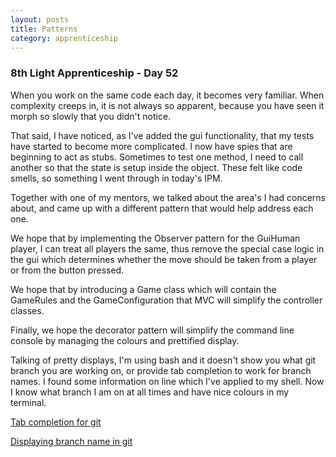 ```yaml
---
layout: posts
title: Patterns 
category: apprenticeship
---
```

### 8th Light Apprenticeship - Day 52

When you work on the same code each day, it becomes very familiar. 
When complexity creeps in, it is not always so apparent, because you have seen it morph so slowly that you didn't notice.

<!--break--> 

That said, I have noticed, as I've added the gui functionality, that my tests have started to become more complicated. I now have spies that are beginning to act as stubs.  Sometimes to test one method, I need to call another so that the state is setup inside the object. These felt like code smells, so something I went through in today's IPM.

Together with one of my mentors, we talked about the area's I had concerns about, and came up with a different pattern that would help address each one. 

We hope that by implementing the Observer pattern for the GuiHuman player, I can treat all players the same, thus remove the special case logic in the gui which determines whether the move should be taken from a player or from the button pressed.

We hope that by introducing a Game class which will contain the GameRules and the GameConfiguration that MVC will simplify the controller classes.

Finally, we hope the decorator pattern will simplify the command line console by managing the colours and prettified display.

Talking of pretty displays, I'm using bash and it doesn't show you what git branch you are working on, or provide tab completion to work for branch names. I found some information on line which I've applied to my shell. Now I know what branch I am on at all times and have nice colours in my terminal.

[Tab completion for git](https://github.com/git/git/blob/master/contrib/completion/git-prompt.sh)

[Displaying branch name in git](http://www.jqno.nl/post/2012/04/02/howto-display-the-current-git-branch-in-your-prompt/)
